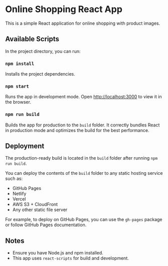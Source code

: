 # Online Shopping React App

This is a simple React application for online shopping with product images.

## Available Scripts

In the project directory, you can run:

### `npm install`

Installs the project dependencies.

### `npm start`

Runs the app in development mode. Open [http://localhost:3000](http://localhost:3000) to view it in the browser.

### `npm run build`

Builds the app for production to the `build` folder. It correctly bundles React in production mode and optimizes the build for the best performance.

## Deployment

The production-ready build is located in the `build` folder after running `npm run build`.

You can deploy the contents of the `build` folder to any static hosting service such as:

- GitHub Pages
- Netlify
- Vercel
- AWS S3 + CloudFront
- Any other static file server

For example, to deploy on GitHub Pages, you can use the `gh-pages` package or follow GitHub Pages documentation.

## Notes

- Ensure you have Node.js and npm installed.
- This app uses `react-scripts` for build and development.
